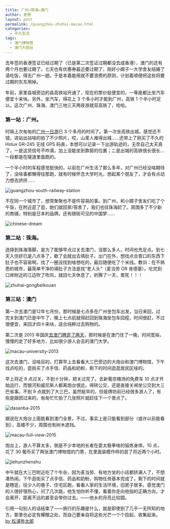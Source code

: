 ```yaml
---
title: 广州→珠海→澳门
author: 老杨
layout: post
permalink: /guangzhou-zhuhai-macau.html
categories:
  - 平凡生活
tags:
  - 澳门博物馆
  - 澳门大炮台
---
```

去年签的香港签证已经过期了（已是第二次签证过期都没去成香港），澳门的还有两个月也要过期了，七天也有优惠券最近要过期了，刚好小嫦子一大学舍友结婚了请吃饭，得去广州一趟。于是本着能用就不要浪费的原则，计划着顺便把这些将要过期的东东用掉。  


  
年前，家里县城旁边的县高铁站开通了，现在的票价挺便宜的，一等座都比坐汽车便宜十来块。另外，坐汽车，得花上 3 个多小时才能到广州，高铁 1 个半小时足以。这次广州、珠海、澳门三地三天两夜游就双高铁了，哈哈。

### 第一站：广州。

时隔上次匆匆的<a href="/guangzhou-again-20141210.html" target="_blank">广州一日游</a>已 3 个多月的时间了。第一次坐高铁出城，感觉还不错，进站出站啥的拍了不少照片，哎，山里人难得出城……还带上了刚买了不久的 Holux GR-245 无线 GPS 码表，本想可以记录一下出游轨迹的，无奈自己太天真了，一是这货信号不咋滴，加上没能坐到靠窗的位置；二是出城的高铁很长很长…一段都是在隧道里面跑的。

一个半小时的车程感觉挺快的，以前在广州生活了那么多年，对广州已经没啥期待了，没啥事都懒得往那跑，就有时候怀念大学时光，想起某个朋友了，才会有点动力想去挤挤……

![ guangzhou-south-railway-station ][1]

不在同一个城市了，想常聚聚也不是件容易的事。到广州，和小嫦子舍友们吃了个午饭，在附近逛了逛，她们就回家/宿舍了，我们也往珠海赶了。周围多了不少新的商铺，特别是日本的品牌。还有随街可见的中国梦……

![ chinese-dream ][2]

### 第二站：珠海。

选择到珠海落脚，是为了能够早点过关去澳门，没那么多人，时间也充足点。到七天入住好已是八点多了，歇了会就出去填肚子。出门在外，想找点合胃口的东西下肚子也不容易啊，找了一圈没找到啥想吃的，最后随便吃了个米线。教训：在不熟悉的城市，最简单干净的填肚子方法是找“老人头”（麦当劳 OR 肯德基）。吃完到口岸附近的江边吹了吹风，就回七天休息了，折腾了一天，累死！！！

![ zhuhai-gongbeikouan ][3]

### 第三站：澳门

第一次去澳门是12年七月份，那时候是七点多在广州坐包车出发，当日来回，过完关到澳门已是中午了，晚上七点前就得赶回到珠海坐包车回程，时间很赶，不过很便宜，来回才四十来块，适合纯粹过去购物的。

第二次是 2013 年国庆<a href="http://cyhour.com/macau-travel-2013-guoqing-c.html" target="_blank">去澳门瞎逛了两天</a>，那时候是在澳门住了一晚，时间宽裕，慢慢的走了好多地方，比如很少游人会去的澳门大学。

![ macau-university-2013 ][4]

这次去澳门，没啥目的。打算早上去看看大三巴旁边的大炮台和澳门博物馆，下午找点吃的，逛街买了点手信、药品和奶粉，剩下的时间逛逛居民区啥的。

早上将近 8 点过关，不到十分钟，把关过完了。去新葡京赌场的免费车 10 点才开始运行，而银河和威尼斯人都离炮台很远，得转公交，还是直接关闸坐公交到大三巴省事。不到 9 点就到了大三巴，虽然挺早的，但是牌坊前已经很多游人了，有些是跟团过来的，匆匆忙忙拍了几张照片就赶往下一个景点了。

![ dasanba-2015 ][5]

据说在大炮台上面能看到澳门全景，不过，事实上是只能看到部分（或许以前能看到），高楼不少，周围也有树木遮挡。

![ macau-full-view-2015 ][6]

炮台上，游人不算太多，倒是不少本地的长者在耍太极拳啥的锻炼身体。10 点，花了 30 葡币买了两张澳门博物馆的门票，在里面装模作样的逛了将近两个小时。

![ jiehunzhenshu ][7]

中午就在大三巴附近吃了个牛杂，因为麦当劳、有地方坐的小店都挤满人了，不想凑热闹。下午逛街买了点手信、药品和奶粉，购物任务基本完成了。剩下的时间就是瞎逛，往少人的巷子、住宅区跑，看看人家的生活环境，旧房子居多。感觉澳门的人很好很热心，问了几次路，他生怕你听不懂，看着你走向他指的正确方向，才会离开，距离不远的甚至会带你过去。——他乡的月亮比较圆。

引用一句别人的话结束了——旅行的乐趣是什么，就是即使到了几乎一无所知的地方，那里也必定有耀眼之处，而自己要亲自将这些光芒一个个拾起、收集起来。<a href="http://wufazhuce.com/one/vol.904" target="_blank">by 松浦弥太郎</a>

 [1]: http://cyhour.com/wp-content/uploads/2015/04/guangzhou-south-railway-station.jpg
 [2]: http://cyhour.com/wp-content/uploads/2015/04/chinese-dream.jpg
 [3]: http://cyhour.com/wp-content/uploads/2015/04/zhuhai-gongbeikouan.jpg
 [4]: http://cyhour.com/wp-content/uploads/2015/04/macau-university-2013.jpg
 [5]: http://cyhour.com/wp-content/uploads/2015/04/dasanba-2015.jpg
 [6]: http://cyhour.com/wp-content/uploads/2015/04/macau-full-view-2015.jpg
 [7]: http://cyhour.com/wp-content/uploads/2015/04/jiehunzhenshu.jpg